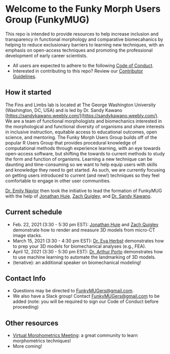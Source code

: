 # Welcome to the Funky Morph Users Group (FunkyMUG)
This repo is intended to provide resources to help increase inclusion and transparency in functional morphology and comparative biomecahanics by helping to reduce exclusionary barriers to learning new techniques, with an emphasis on open-access techniques and promoting the professional development of early career scientists.
* All users are expected to adhere to the following [Code of Conduct](https://github.com/FunkyMUG/FunkyMUG/blob/main/CODE_OF_CONDUCT.md). 
* Interested in contributing to this repo? Review our [Contributor Guidelines](https://github.com/FunkyMUG/FunkyMUG/blob/main/CONTRIBUTING.md). 

## How it started
The Fins and Limbs lab is located at The George Washington University (Washington, DC, USA) and is led by Dr. Sandy Kawano [https://sandykawano.weebly.com/](https://sandykawano.weebly.com/). We are a team of functional morphologists and biomechanics interested in the morphological and functional diversity of organisms and share interests in inclusive instruction, equitable access to educational outcomes, open science, and mentoring. The Funky Morph Users Group builds off of the popular R Users Group that provides procedural knowledge of computational methods through experience learning, with an eye towards open-access software, but shifting the towards to current methods to study the form and function of organisms. Learning a new technique can be daunting and time-consuming so we want to help equip users with skills and knowledge they need to get started. As such, we are currently focusing on getting users introduced to current (and new!) techniques so they feel comfortable to engage in other user communities. 

[Dr. Emily Naylor](https://ernaylor.weebly.com/) then took the initiative to lead the formation of FunkyMUG with the help of [Jonathan Huie](http://www.jonathanhuie.com/), [Zach Quigley](https://twitter.com/ZachQuigley_), and [Dr. Sandy Kawano](https://sandykawano.weebly.com/).

## Current schedule
* Feb. 22, 2021 (3:30 - 5:30 pm EST): [Jonathan Huie](https://twitter.com/jmhuiee) and [Zach Quigley](https://twitter.com/ZachQuigley_) demonstrate how to render and measure 3D models from micro-CT image stacks. 
* March 15, 2021 (3:30 - 4:30 pm EST): [Dr. Eva Herbst](https://twitter.com/EvaCHerbst) demonstrates how to prep your 3D models for biomechanical analyses (e.g., FEA). 
* April 12, 2021 (3:30 - 5:30 pm EST): [Dr. Arthur Porto](https://twitter.com/ArtPorto) demonstrates how to use machine learning to automate the landmarking of 3D models. 
* (tenative): an additional speaker on biomechanical modeling!   

## Contact Info
* Questions may be directed to FunkyMUGers@gmail.com. 
* We also have a Slack group! Contact FunkyMUGers@gmail.com to be added (note: you will be required to sign our Code of Conduct before proceeding)

## Other resources
* [Virtual Morphometrics Meeting](https://github.com/DworkinLab/VirtualMorphoMeetup): a great community to learn morphometrics techniques!
* More coming! 
